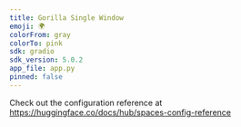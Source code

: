 ```yaml
---
title: Gorilla Single Window
emoji: 🌍
colorFrom: gray
colorTo: pink
sdk: gradio
sdk_version: 5.0.2
app_file: app.py
pinned: false
---
```


Check out the configuration reference at https://huggingface.co/docs/hub/spaces-config-reference
